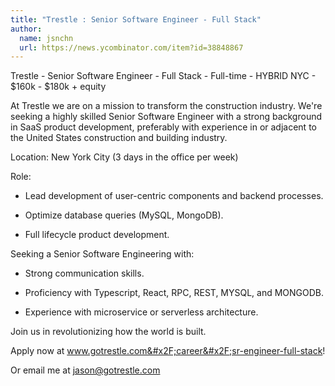 ```yaml
---
title: "Trestle : Senior Software Engineer - Full Stack"
author:
  name: jsnchn
  url: https://news.ycombinator.com/item?id=38848867
---
```

Trestle - Senior Software Engineer - Full Stack - Full-time - HYBRID NYC - $160k - $180k + equity

At Trestle we are on a mission to transform the construction industry. We&#x27;re seeking a highly skilled Senior Software Engineer with a strong background in SaaS product development, preferably with experience in or adjacent to the United States construction and building industry.

Location: New York City (3 days in the office per week)

Role:

- Lead development of user-centric components and backend processes.

- Optimize database queries (MySQL, MongoDB).

- Full lifecycle product development.

Seeking a Senior Software Engineering with:

- Strong communication skills.

- Proficiency with Typescript, React, RPC, REST, MYSQL, and MONGODB.

- Experience with microservice or serverless architecture.

Join us in revolutionizing how the world is built.

Apply now at www.gotrestle.com&#x2F;career&#x2F;sr-engineer-full-stack!

Or email me at jason@gotrestle.com
